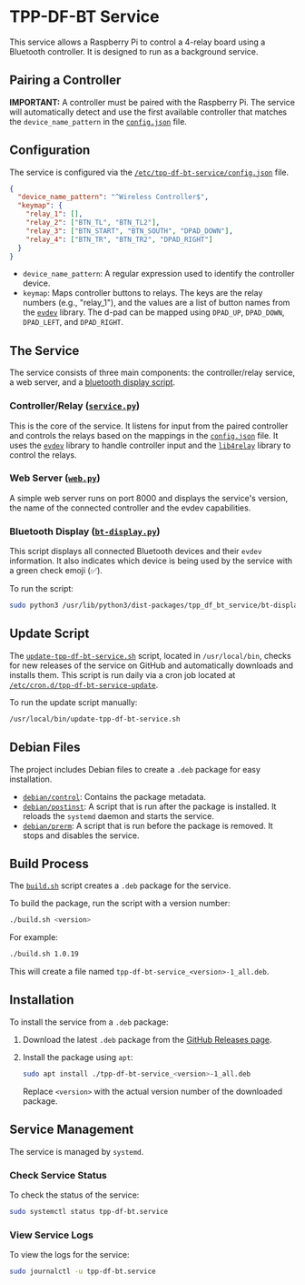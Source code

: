 # TPP-DF-BT Service

This service allows a Raspberry Pi to control a 4-relay board using a Bluetooth controller. It is designed to run as a background service.

## Pairing a Controller

**IMPORTANT:** A controller must be paired with the Raspberry Pi. The service will automatically detect and use the first available controller that matches the `device_name_pattern` in the [`config.json`](config.json) file.

## Configuration

The service is configured via the [`/etc/tpp-df-bt-service/config.json`](config.json) file.

```json
{
  "device_name_pattern": "^Wireless Controller$",
  "keymap": {
    "relay_1": [],
    "relay_2": ["BTN_TL", "BTN_TL2"],
    "relay_3": ["BTN_START", "BTN_SOUTH", "DPAD_DOWN"],
    "relay_4": ["BTN_TR", "BTN_TR2", "DPAD_RIGHT"]
  }
}
```

*   `device_name_pattern`: A regular expression used to identify the controller device.
*   `keymap`: Maps controller buttons to relays. The keys are the relay numbers (e.g., "relay_1"), and the values are a list of button names from the [`evdev`](https://python-evdev.readthedocs.io/en/latest/) library. The d-pad can be mapped using `DPAD_UP`, `DPAD_DOWN`, `DPAD_LEFT`, and `DPAD_RIGHT`.

## The Service

The service consists of three main components: the controller/relay service, a web server, and a [bluetooth display script](tpp_df_bt_service/bt-display.py).

### Controller/Relay ([`service.py`](tpp_df_bt_service/service.py))

This is the core of the service. It listens for input from the paired controller and controls the relays based on the mappings in the [`config.json`](config.json) file. It uses the [`evdev`](https://python-evdev.readthedocs.io/en/latest/) library to handle controller input and the [`lib4relay`](4relay/lib4relay/__init__.py) library to control the relays.

### Web Server ([`web.py`](tpp_df_bt_service/web.py))

A simple web server runs on port 8000 and displays the service's version, the name of the connected controller and the evdev capabilities.

### Bluetooth Display ([`bt-display.py`](tpp_df_bt_service/bt-display.py))

This script displays all connected Bluetooth devices and their `evdev` information. It also indicates which device is being used by the service with a green check emoji (✅).

To run the script:
```bash
sudo python3 /usr/lib/python3/dist-packages/tpp_df_bt_service/bt-display.py
```

## Update Script

The [`update-tpp-df-bt-service.sh`](update-tpp-df-bt-service.sh) script, located in `/usr/local/bin`, checks for new releases of the service on GitHub and automatically downloads and installs them. This script is run daily via a cron job located at [`/etc/cron.d/tpp-df-bt-service-update`](debian/tpp-df-bt-service-update).

To run the update script manually:

```bash
/usr/local/bin/update-tpp-df-bt-service.sh
```

## Debian Files

The project includes Debian files to create a `.deb` package for easy installation.

*   [`debian/control`](debian/control): Contains the package metadata.
*   [`debian/postinst`](debian/postinst): A script that is run after the package is installed. It reloads the `systemd` daemon and starts the service.
*   [`debian/prerm`](debian/prerm): A script that is run before the package is removed. It stops and disables the service.

## Build Process

The [`build.sh`](build.sh) script creates a `.deb` package for the service.

To build the package, run the script with a version number:

```bash
./build.sh <version>
```

For example:

```bash
./build.sh 1.0.19
```

This will create a file named `tpp-df-bt-service_<version>-1_all.deb`.

## Installation

To install the service from a `.deb` package:

1.  Download the latest `.deb` package from the [GitHub Releases page](https://github.com/dt1900/tpp-df-bt-service/releases).
2.  Install the package using `apt`:

    ```bash
    sudo apt install ./tpp-df-bt-service_<version>-1_all.deb
    ```

    Replace `<version>` with the actual version number of the downloaded package.

## Service Management

The service is managed by `systemd`.

### Check Service Status

To check the status of the service:

```bash
sudo systemctl status tpp-df-bt.service
```

### View Service Logs

To view the logs for the service:

```bash
sudo journalctl -u tpp-df-bt.service
```

